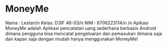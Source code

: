 # MoneyMe
Nama : Lestari/n
Kelas: D3IF 46-03/n
NIM  : 6706223114/n
/n
Apikasi MoneyMe adalah Aplikasi pencatatan uang sederhana berbasis Android dimana pengguna bisa mencatat pengeluaran dan pemasukan dimana saja dan kapan saja dengan mudah hanya menggunakan MoneyMe!
